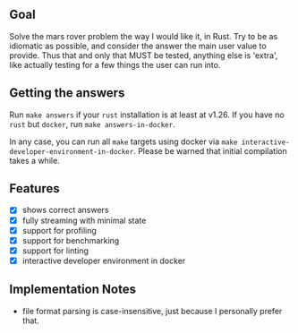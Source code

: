 ## Goal

Solve the mars rover problem the way I would like it, in Rust.
Try to be as idiomatic as possible, and consider the answer the main user
value to provide. Thus that and only that MUST be tested, anything else 
is 'extra', like actually testing for a few things the user can run into.

## Getting the answers

Run `make answers` if your `rust` installation is at least at v1.26.
If you have no `rust` but `docker`, run `make answers-in-docker`.

In any case, you can run all `make` targets using docker via `make interactive-developer-environment-in-docker`.
Please be warned that initial compilation takes a while.

## Features

* [x] shows correct answers
* [x] fully streaming with minimal state
* [x] support for profiling
* [x] support for benchmarking
* [x] support for linting
* [x] interactive developer environment in docker

## Implementation Notes

* file format parsing is case-insensitive, just because I personally prefer that.
